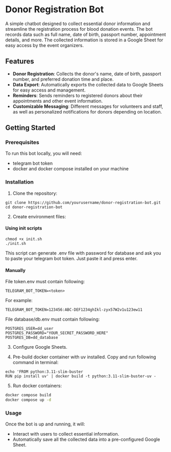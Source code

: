 # Donor Registration Bot

A simple chatbot designed to collect essential donor information and streamline the registration process for blood donation events. The bot records data such as full name, date of birth, passport number, appointment details, and more. The collected information is stored in a Google Sheet for easy access by the event organizers.

## Features

- **Donor Registration**: Collects the donor's name, date of birth, passport number, and preferred donation time and place.
- **Data Export**: Automatically exports the collected data to Google Sheets for easy access and management.
- **Reminders**: Sends reminders to registered donors about their appointments and other event information.
- **Customizable Messaging**: Different messages for volunteers and staff, as well as personalized notifications for donors depending on location.

## Getting Started

### Prerequisites

To run this bot locally, you will need:

- telegram bot token
- docker and docker compose installed on your machine

### Installation

1. Clone the repository:
```
git clone https://github.com/yourusername/donor-registration-bot.git
cd donor-registration-bot
```

2. Create environment files:

#### Using init scripts
```
chmod +x init.sh
./init.sh
```
This script can generate .env file with password for database and  ask you to paste your telegram bot token. Just paste it and press enter.


#### Manually

File token.env must contain following:
```
TELEGRAM_BOT_TOKEN=<token>
```
For example:
```
TELEGRAM_BOT_TOKEN=123456:ABC-DEF1234ghIkl-zyx57W2v1u123ew11
```

File database/db.env must contain following:
```
POSTGRES_USER=dd_user
POSTGRES_PASSWORD="YOUR_SECRET_PASSWORD_HERE"
POSTGRES_DB=dd_database
```

3. Configure Google Sheets.

4. Pre-build docker container with uv installed. Copy and run following command in terminal:
```
echo 'FROM python:3.11-slim-buster
RUN pip install uv' | docker build -t python:3.11-slim-buster-uv -
```

5. Run docker containers:
```bash
docker compose build
docker compose up -d
```

### Usage

Once the bot is up and running, it will:

- Interact with users to collect essential information.
- Automatically save all the collected data into a pre-configured Google Sheet.
